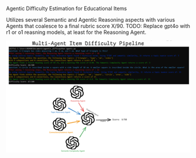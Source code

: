 Agentic Difficulty Estimation for Educational Items

Utilizes several Semantic and Agentic Reasoning aspects with various Agents that coalesce to a final rubric score X/90.
TODO: Replace gpt4o with r1 or o1 reasning models, at least for the Reasoning Agent.

![image](cover.PNG)

